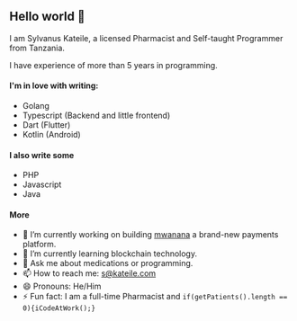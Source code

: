 ## Hello world 👋

I am Sylvanus Kateile, a licensed Pharmacist and Self-taught Programmer from Tanzania.

I have experience of more than 5 years in programming.

#### I'm in love with writing:

- Golang
- Typescript (Backend and little frontend)
- Dart (Flutter)
- Kotlin (Android)

#### I also write some

- PHP
- Javascript
- Java

#### More

- 🔭 I’m currently working on building [mwanana](https://mwanana.com) a brand-new payments platform.
- 🌱 I’m currently learning blockchain technology.
- 💬 Ask me about medications or programming.
- 📫 How to reach me: s@kateile.com
- 😄 Pronouns: He/Him
- ⚡ Fun fact: I am a full-time Pharmacist and `if(getPatients().length == 0){iCodeAtWork();}`
